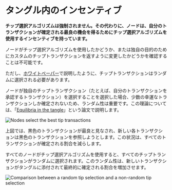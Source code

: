 # タングル内のインセンティブ
<!-- # Incentives in The Tangle -->

**チップ選択アルゴリズムは強制されません。その代わりに、ノードは、自分のトランザクションが確定される最良の機会を得るためにチップ選択アルゴリズムを使用するインセンティブを持っています。**
<!-- **The tip selection algorithm is not enforced. Instead, nodes have an incentive to use it to have the best chance of their transactions becoming confirmed.** -->

ノードがチップ選択アルゴリズムを使用したかどうか、または独自の目的のためにカスタムのチップトランザクションを返すように変更したかどうかを確認することは不可能です。
<!-- It's impossible to check if a node used the tip selection algorithm or even changed it to return custom tip transactions for its own purposes. -->

ただし、[ホワイトペーパー](https://iota.org/IOTA_Whitepaper.pdf)で説明したように、チップトランザクションはランダムに選択される必要があります。
<!-- However, as discussed in the [whitepaper](https://iota.org/IOTA_Whitepaper.pdf), it's necessary that tip transactions are selected at random. -->

ノードが独自のチップトランザクション（たとえば、自分のトランザクションを承認するトランザクション）を選択することを選択した場合、少数の幸運なトランザクションしか確定されないため、ランダム性は重要です。この理論については、「[Equilibria in the tangle](https://arxiv.org/abs/1712.05385)」という論文で説明します。
<!-- This randomness is important because if nodes chose to select their own tip transactions (for example, those that approve their own transactions), only a few lucky transactions would ever be confirmed. We discuss this theory in the paper [Equilibria in the tangle](https://arxiv.org/abs/1712.05385). -->

![Nodes select the best tip transactions](https://cdn-images-1.medium.com/max/1600/1*Qs_KFwcXxXKuoERjfJ5xsw.jpeg)

上図では、黒色のトランザクションが最良と見なされ、新しい各トランザクションは黒色のトランザクションを参照しようとします。この状況は、すべてのトランザクションが確定される割合を減らします。
<!-- In this diagram, the black transactions are considered the best, and each new transaction tries to reference them. This situation reduces the rate at which all transactions are confirmed. -->

すべてのノードがチップ選択アルゴリズムを使用すると、すべてのチップトランザクションがランダムに選択されます。このランダム性は、新しいトランザクションがタングルに添付されて最終的に確定される割合を増加させます。
<!-- When all nodes use the tip selection algorithm, all tip transactions are selected at random. This randomness increases the rate at which new transactions are attached to the Tangle and eventually confirmed. -->

![Comparison between a random tip selection and a non-random tip selection](https://cdn-images-1.medium.com/max/1600/1*qvNmyzQijU3PpMYvYtaxGg.jpeg)
